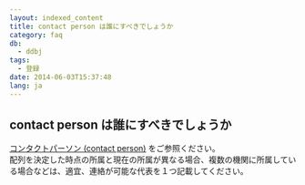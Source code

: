 ```yaml
---
layout: indexed_content
title: contact person は誰にすべきでしょうか
category: faq
db:
  - ddbj
tags: 
  - 登録
date: 2014-06-03T15:37:48
lang: ja
---
```


## contact person は誰にすべきでしょうか

<p><a href="/ddbj/services/index.html#contact">コンタクトパーソン (contact person)</a> をご参照ください。<br>配列を決定した時点の所属と現在の所属が異なる場合、複数の機関に所属している場合などは、適宜、連絡が可能な代表を１つ記載してください。</p>
